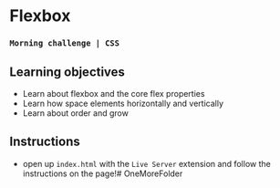 # Flexbox
### `Morning challenge | CSS`

## Learning objectives
- Learn about flexbox and the core flex properties
- Learn how space elements horizontally and vertically
- Learn about order and grow

## Instructions
- open up `index.html` with the `Live Server` extension and follow the instructions on the page!# OneMoreFolder
